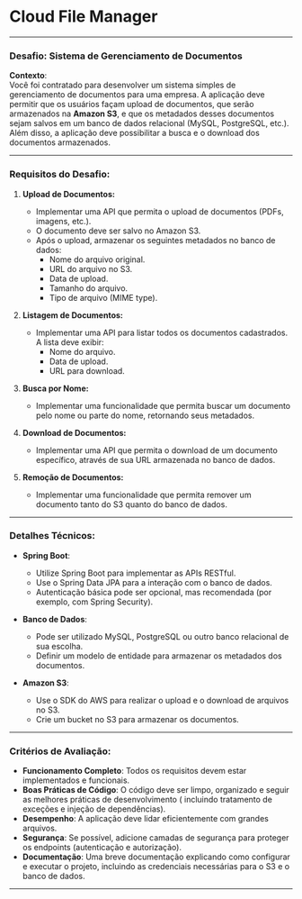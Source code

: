 # Cloud File Manager

---

### Desafio: Sistema de Gerenciamento de Documentos

**Contexto**:  
Você foi contratado para desenvolver um sistema simples de gerenciamento de documentos para uma empresa. A aplicação
deve permitir que os usuários façam upload de documentos, que serão armazenados na **Amazon S3**, e que os metadados
desses documentos sejam salvos em um banco de dados relacional (MySQL, PostgreSQL, etc.). Além disso, a aplicação deve
possibilitar a busca e o download dos documentos armazenados.

---

### Requisitos do Desafio:

1. **Upload de Documentos:**
    - Implementar uma API que permita o upload de documentos (PDFs, imagens, etc.).
    - O documento deve ser salvo no Amazon S3.
    - Após o upload, armazenar os seguintes metadados no banco de dados:
        - Nome do arquivo original.
        - URL do arquivo no S3.
        - Data de upload.
        - Tamanho do arquivo.
        - Tipo de arquivo (MIME type).

2. **Listagem de Documentos:**
    - Implementar uma API para listar todos os documentos cadastrados. A lista deve exibir:
        - Nome do arquivo.
        - Data de upload.
        - URL para download.

3. **Busca por Nome:**
    - Implementar uma funcionalidade que permita buscar um documento pelo nome ou parte do nome, retornando seus
      metadados.

4. **Download de Documentos:**
    - Implementar uma API que permita o download de um documento específico, através de sua URL armazenada no banco de
      dados.

5. **Remoção de Documentos:**
    - Implementar uma funcionalidade que permita remover um documento tanto do S3 quanto do banco de dados.

---

### Detalhes Técnicos:

- **Spring Boot**:
    - Utilize Spring Boot para implementar as APIs RESTful.
    - Use o Spring Data JPA para a interação com o banco de dados.
    - Autenticação básica pode ser opcional, mas recomendada (por exemplo, com Spring Security).

- **Banco de Dados**:
    - Pode ser utilizado MySQL, PostgreSQL ou outro banco relacional de sua escolha.
    - Definir um modelo de entidade para armazenar os metadados dos documentos.

- **Amazon S3**:
    - Use o SDK do AWS para realizar o upload e o download de arquivos no S3.
    - Crie um bucket no S3 para armazenar os documentos.

---

### Critérios de Avaliação:

- **Funcionamento Completo**: Todos os requisitos devem estar implementados e funcionais.
- **Boas Práticas de Código**: O código deve ser limpo, organizado e seguir as melhores práticas de desenvolvimento (
  incluindo tratamento de exceções e injeção de dependências).
- **Desempenho**: A aplicação deve lidar eficientemente com grandes arquivos.
- **Segurança**: Se possível, adicione camadas de segurança para proteger os endpoints (autenticação e autorização).
- **Documentação**: Uma breve documentação explicando como configurar e executar o projeto, incluindo as credenciais
  necessárias para o S3 e o banco de dados.

---
